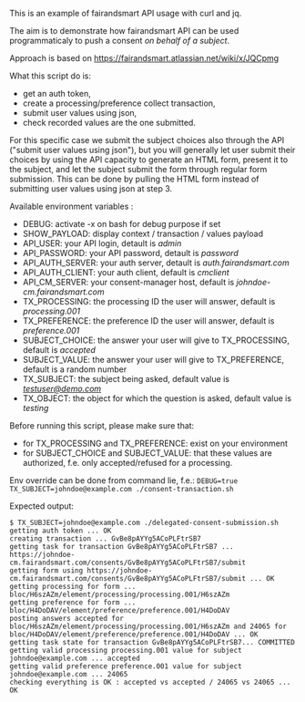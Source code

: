 This is an example of fairandsmart API usage with curl and jq.

The aim is to demonstrate how fairandsmart API can be used programmaticaly to push a consent *on behalf of a subject*.

Approach is based on https://fairandsmart.atlassian.net/wiki/x/JQCpmg

What this script do is:
* get an auth token,
* create a processing/preference collect transaction,
* submit user values using json,
* check recorded values are the one submitted.

For this specific case we submit the subject choices also through the API ("submit user values using json"), but you will generally let user submit their choices by using the API capacity to generate an HTML form, present it to the subject, and let the subject submit the form through regular form submission.  This can be done by pulling the HTML form instead of submitting user values using json at step 3.

Available environment variables :
* DEBUG: activate -x on bash for debug purpose if set
* SHOW_PAYLOAD: display context / transaction / values payload
* API_USER: your API login, detault is *admin*
* API_PASSWORD: your API password, detault is *password*
* API_AUTH_SERVER: your auth server, detault is *auth.fairandsmart.com*
* API_AUTH_CLIENT: your auth client, default is *cmclient*
* API_CM_SERVER: your consent-manager host, default is *johndoe-cm.fairandsmart.com*
* TX_PROCESSING: the processing ID the user will answer, default is *processing.001*
* TX_PREFERENCE: the preference ID the user will answer, default is *preference.001*
* SUBJECT_CHOICE: the answer your user will give to TX_PROCESSING, default is *accepted*
* SUBJECT_VALUE: the answer your user will give to TX_PREFERENCE, default is a random number
* TX_SUBJECT: the subject being asked, default value is *testuser@demo.com*
* TX_OBJECT: the object for which the question is asked, default value is *testing*

Before running this script, please make sure that:
* for TX_PROCESSING and TX_PREFERENCE:  exist on your environment
* for SUBJECT_CHOICE and SUBJECT_VALUE: that these values are authorized, f.e. only accepted/refused for a processing.

Env override can be done from command lie, f.e.:
`DEBUG=true TX_SUBJECT=johndoe@example.com ./consent-transaction.sh`

Expected output:
```
$ TX_SUBJECT=johndoe@example.com ./delegated-consent-submission.sh
getting auth token ... OK
creating transaction ... GvBe8pAYYg5ACoPLFtrSB7
getting task for transaction GvBe8pAYYg5ACoPLFtrSB7 ... https://johndoe-cm.fairandsmart.com/consents/GvBe8pAYYg5ACoPLFtrSB7/submit
getting form using https://johndoe-cm.fairandsmart.com/consents/GvBe8pAYYg5ACoPLFtrSB7/submit ... OK
getting processing for form ... bloc/H6szAZm/element/processing/processing.001/H6szAZm
getting preference for form ... bloc/H4DoDAV/element/preference/preference.001/H4DoDAV
posting answers accepted for bloc/H6szAZm/element/processing/processing.001/H6szAZm and 24065 for bloc/H4DoDAV/element/preference/preference.001/H4DoDAV ... OK
getting task state for transaction GvBe8pAYYg5ACoPLFtrSB7... COMMITTED
getting valid processing processing.001 value for subject johndoe@example.com ... accepted
getting valid preference preference.001 value for subject johndoe@example.com ... 24065
checking everything is OK : accepted vs accepted / 24065 vs 24065 ... OK
```